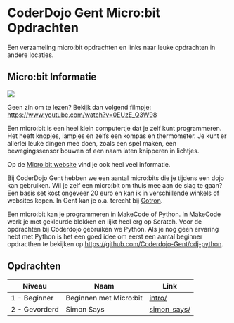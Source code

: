 # CoderDojo Gent Micro:bit Opdrachten

Een verzameling micro:bit opdrachten en links naar leuke opdrachten in andere locaties.

## Micro:bit Informatie

![](https://cdn.sanity.io/images/ajwvhvgo/production/4de361b622ac9bf5e8b9c3109a3935dd47b96167-1490x609.png?w=550&q=80&fit=max&auto=format)

Geen zin om te lezen? Bekijk dan volgend filmpje: https://www.youtube.com/watch?v=0EUzE_Q3W98

Een micro:bit is een heel klein computertje dat je zelf kunt programmeren. Het heeft knopjes, lampjes en zelfs een kompas en thermometer. Je kunt er allerlei leuke dingen mee doen, zoals een spel maken, een bewegingssensor bouwen of een naam laten knipperen in lichtjes.

Op de [Micro:bit website](https://microbit.org/nl/) vind je ook heel veel informatie.

Bij CoderDojo Gent hebben we een aantal micro:bits die je tijdens een dojo kan gebruiken. Wil je zelf een micro:bit om thuis mee aan de slag te gaan? Een basis set kost ongeveer 20 euro en kan ik in verschillende winkels of websites kopen. In Gent kan je o.a. terecht bij [Gotron](https://www.gotron.be/projecten/bouwkits/microbit.html).

Een micro:bit kan je programmeren in MakeCode of Python. In MakeCode werk je met gekleurde blokken en lijkt heel erg op Scratch. Voor de opdrachten bij Coderdojo gebruiken we Python. Als je nog geen ervaring hebt met Python is het een goed idee om eerst een aantal beginner opdracthen te bekijken op https://github.com/Coderdojo-Gent/cdj-python.

## Opdrachten

| Niveau        | Naam                   | Link                                |
|---------------|------------------------|-------------------------------------|
| 1 - Beginner  | Beginnen met Micro:bit | [intro/](intro/README.md)           |
| 2 - Gevorderd | Simon Says             | [simon_says/](simon_says/README.md) |

